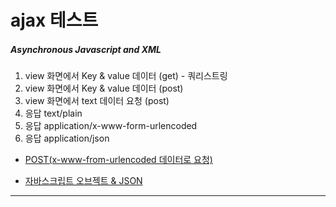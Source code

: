 # ajax 테스트

##### Asynchronous Javascript and XML

1. view 화면에서 Key & value 데이터 (get) - 쿼리스트링
1. view 화면에서 Key & value 데이터 (post)
1. view 화면에서 text 데이터 요청 (post)
1. 응답 text/plain
1. 응답 application/x-www-form-urlencoded
1. 응답 application/json



- [POST(x-www-from-urlencoded 데이터로 요청)](src/com/cos/ajax/Readme.md)

- [자바스크립트 오브젝트 & JSON](WebContent/Readme.md)



---------------------

